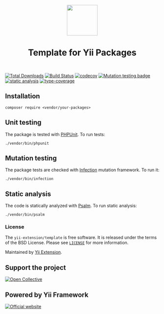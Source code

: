 <p align="center">
    <a href="https://github.com/yii-extension" target="_blank">
        <img src="https://lh3.googleusercontent.com/ehSTPnXqrkk0M3U-UPCjC0fty9K6lgykK2WOUA2nUHp8gIkRjeTN8z8SABlkvcvR-9PIrboxIvPGujPgWebLQeHHgX7yLUoxFSduiZrTog6WoZLiAvqcTR1QTPVRmns2tYjACpp7EQ=w2400" height="100px">
    </a>
    <h1 align="center">Template for Yii Packages</h1>
    <br>
</p>

[![Total Downloads](https://poser.pugx.org/yii-extension/template/downloads.png)](https://packagist.org/packages/yii-extension/template)
[![Build Status](https://github.com/yii-extension/template/workflows/build/badge.svg)](https://github.com/yii-extension/template/actions?query=workflow%3Abuild)
[![codecov](https://codecov.io/gh/yii-extension/template/branch/main/graph/badge.svg?token=KB6T5KMGED)](https://codecov.io/gh/yii-extension/template)
[![Mutation testing badge](https://img.shields.io/endpoint?style=flat&url=https://badge-api.stryker-mutator.io/github.com/yii-extension/template/master)](https://dashboard.stryker-mutator.io/reports/github.com/yii-extension/template/master)
[![static analysis](https://github.com/yii-extension/template/workflows/static%20analysis/badge.svg)](https://github.com/yii-extension/template/actions?query=workflow%3A%22static+analysis%22)
[![type-coverage](https://shepherd.dev/github/yii-extension/template/coverage.svg)](https://shepherd.dev/github/yii-extension/template)


## Installation

```shell
composer require <vendor/your-packages>
```

## Unit testing

The package is tested with [PHPUnit](https://phpunit.de/). To run tests:

```shell
./vendor/bin/phpunit
```

## Mutation testing

The package tests are checked with [Infection](https://infection.github.io/) mutation framework. To run it:

```shell
./vendor/bin/infection
```

## Static analysis

The code is statically analyzed with [Psalm](https://psalm.dev/docs). To run static analysis:

```shell
./vendor/bin/psalm
```

### License

The `yii-extension/template` is free software. It is released under the terms of the BSD License.
Please see [`LICENSE`](./LICENSE.md) for more information.

Maintained by [Yii Extension](https://github.com/yii-extension).

## Support the project

[![Open Collective](https://img.shields.io/badge/Open%20Collective-sponsor-7eadf1?logo=open%20collective&logoColor=7eadf1&labelColor=555555)](https://opencollective.com/yiisoft)

## Powered by Yii Framework

[![Official website](https://img.shields.io/badge/Powered_by-Yii_Framework-green.svg?style=flat)](https://www.yiiframework.com/)

